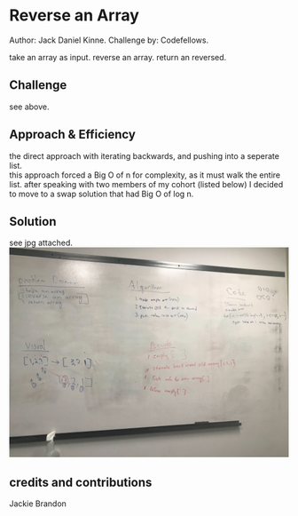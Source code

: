 # Reverse an Array
Author: Jack Daniel Kinne.
Challenge by: Codefellows.
<!-- Short summary or background information -->
take an array as input.
reverse an array.
return an reversed.

## Challenge
<!-- Description of the challenge -->
see above.

## Approach & Efficiency
<!-- What approach did you take? Why? What is the Big O space/time for this approach? -->
the direct approach with iterating backwards, and pushing into a seperate list.  
this approach forced a Big O of n for complexity, as it must walk the entire list.  after speaking with two members of my cohort (listed below) I decided to move to a swap solution that had Big O of log n.  

## Solution
<!-- Embedded whiteboard image -->
see jpg attached.
![](lab01whiteboard.jpg)

## credits and contributions
Jackie 
Brandon
